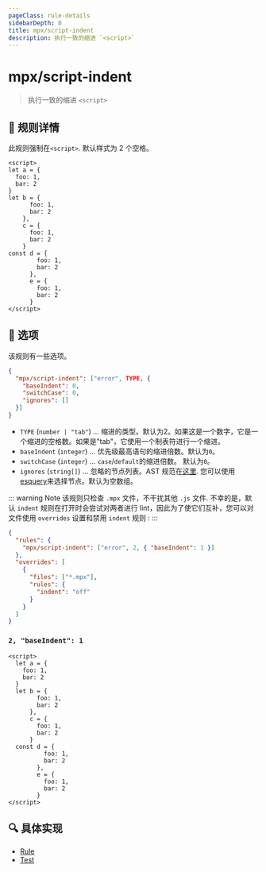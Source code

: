 ```yaml
---
pageClass: rule-details
sidebarDepth: 0
title: mpx/script-indent
description: 执行一致的缩进 `<script>`
---
```

# mpx/script-indent

> 执行一致的缩进 `<script>`

## :book: 规则详情

此规则强制在`<script>`. 默认样式为 2 个空格。

<eslint-code-block fix :rules="{'mpx/script-indent': ['error']}">

```mpx
<script>
let a = {
  foo: 1,
  bar: 2
}
let b = {
      foo: 1,
      bar: 2
    },
    c = {
      foo: 1,
      bar: 2
    }
const d = {
        foo: 1,
        bar: 2
      },
      e = {
        foo: 1,
        bar: 2
      }
</script>
```

</eslint-code-block>

## :wrench: 选项

该规则有一些选项。

```json
{
  "mpx/script-indent": ["error", TYPE, {
    "baseIndent": 0,
    "switchCase": 0,
    "ignores": []
  }]
}
```

- `TYPE` (`number | "tab"`) ...  缩进的类型。默认为2。如果这是一个数字，它是一个缩进的空格数。如果是"tab"，它使用一个制表符进行一个缩进。
- `baseIndent` (`integer`) ... 优先级最高语句的缩进倍数。默认为`0`。
- `switchCase` (`integer`) ... `case`/`default`的缩进倍数。 默认为`0`。
- `ignores` (`string[]`) ... 忽略的节点列表。AST 规范在[这里](https://github.com/mpxjs/mpx-eslint-parser/blob/master/docs/ast.md). 您可以使用[esquery](https://github.com/estools/esquery#readme)来选择节点。默认为空数组。

::: warning Note
该规则只检查 `.mpx` 文件，不干扰其他 `.js` 文件. 不幸的是，默认 `indent` 规则在打开时会尝试对两者进行 lint，因此为了使它们互补，您可以对文件使用 `overrides` 设置和禁用 `indent` 规则 :
:::

```json
{
  "rules": {
    "mpx/script-indent": ["error", 2, { "baseIndent": 1 }]
  },
  "overrides": [
    {
      "files": ["*.mpx"],
      "rules": {
        "indent": "off"
      }
    }
  ]
}
```

### `2, "baseIndent": 1`

<eslint-code-block fix :rules="{'mpx/script-indent': ['error', 2, { 'baseIndent': 1 }]}">

```mpx
<script>
  let a = {
    foo: 1,
    bar: 2
  }
  let b = {
        foo: 1,
        bar: 2
      },
      c = {
        foo: 1,
        bar: 2
      }
  const d = {
          foo: 1,
          bar: 2
        },
        e = {
          foo: 1,
          bar: 2
        }
</script>
```

</eslint-code-block>

## :mag: 具体实现

- [Rule](https://github.com/mpx-ecology/eslint-plugin-mpx/blob/master/lib/rules/script-indent.js)
- [Test](https://github.com/mpx-ecology/eslint-plugin-mpx/blob/master/tests/lib/rules/script-indent.js)
